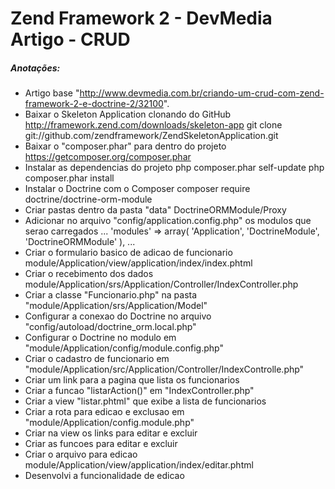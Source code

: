 # Zend Framework 2 - DevMedia Artigo - CRUD

##### Anotações:
- Artigo base "http://www.devmedia.com.br/criando-um-crud-com-zend-framework-2-e-doctrine-2/32100".
- Baixar o Skeleton Application clonando do GitHub
	http://framework.zend.com/downloads/skeleton-app
	git clone git://github.com/zendframework/ZendSkeletonApplication.git
- Baixar o "composer.phar" para dentro do projeto
	https://getcomposer.org/composer.phar
- Instalar as dependencias do projeto
	php composer.phar self-update
	php composer.phar install
- Instalar o Doctrine com o Composer
	composer require doctrine/doctrine-orm-module
- Criar pastas dentro da pasta "data"
	DoctrineORMModule/Proxy
- Adicionar no arquivo "config/application.config.php" os modulos que serao carregados
	...
	'modules' => array(
		'Application',
		'DoctrineModule',
		'DoctrineORMModule'
	),
	...
- Criar o formulario basico de adicao de funcionario
	module/Application/view/application/index/index.phtml
- Criar o recebimento dos dados
	module/Application/srs/Application/Controller/IndexController.php
- Criar a classe "Funcionario.php" na pasta "module/Application/srs/Application/Model"
- Configurar a conexao do Doctrine no arquivo "config/autoload/doctrine_orm.local.php"
- Configurar o Doctrine no modulo em "module/Application/config/module.config.php"
- Criar o cadastro de funcionario em "module/Application/src/Application/Controller/IndexControlle.php" 
- Criar um link para a pagina que lista os funcionarios
- Criar a funcao "listarAction()" em "IndexController.php"
- Criar a view "listar.phtml" que exibe a lista de funcionarios
- Criar a rota para edicao e exclusao em "module/Application/config.module.php"
- Criar na view os links para editar e excluir
- Criar as funcoes para editar e excluir
- Criar o arquivo para edicao
	module/Application/view/application/index/editar.phtml
- Desenvolvi a funcionalidade de edicao

